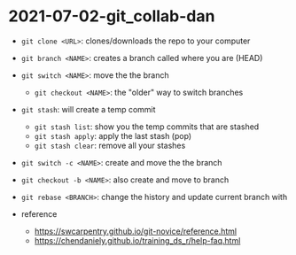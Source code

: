 # 2021-07-02-git_collab-dan

- `git clone <URL>`: clones/downloads the repo to your computer

- `git branch <NAME>`: creates a branch called <NAME> where you are (HEAD)
- `git switch <NAME>`: move the the branch <NAME>
    - `git checkout <NAME>`: the "older" way to switch branches
- `git stash`: will create a temp commit
    - `git stash list`: show you the temp commits that are stashed
    - `git stash apply`: apply the last stash (pop)
    - `git stash clear`: remove all your stashes
- `git switch -c <NAME>`: create and move the the branch <NAME>
- `git checkout -b <NAME>`: also create and move to branch <NAME>
- `git rebase <BRANCH>`: change the history and update current branch with <BRANCH>

- reference
    -  https://swcarpentry.github.io/git-novice/reference.html
    -  https://chendaniely.github.io/training_ds_r/help-faq.html